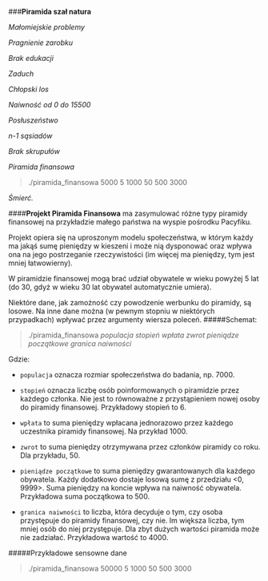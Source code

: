 ###**Piramida szał natura**

*Małomiejskie problemy*

*Pragnienie zarobku*

*Brak edukacji*

*Zaduch*

*Chłopski los*

*Naiwność od 0 do 15500*

*Posłuszeństwo*

*n-1 sąsiadów*

*Brak skrupułów*

*Piramida finansowa*

>./piramida_finansowa 5000 5 1000 50 500 3000

*Śmierć.*



####**Projekt Piramida Finansowa**
ma zasymulować różne typy piramidy finansowej na przykładzie małego państwa na wyspie pośrodku Pacyfiku.

Projekt opiera się na uproszonym modelu społeczeństwa, w którym każdy ma jakąś sumę pieniędzy w kieszeni i może nią dysponować oraz wpływa ona na jego postrzeganie rzeczywistości (im więcej ma pieniędzy, tym jest mniej łatwowierny).

W piramidzie finansowej mogą brać udział obywatele w wieku powyżej 5 lat (do 30, gdyż w wieku 30 lat obywatel automatycznie umiera).

Niektóre dane, jak zamożność czy powodzenie werbunku do piramidy, są losowe.
Na inne dane można (w pewnym stopniu w niektórych przypadkach) wpływać przez argumenty wiersza poleceń.
#####Schemat:

>./piramida_finansowa *populacja* *stopień* *wpłata* *zwrot* *pieniądze początkowe* *granica naiwności*

Gdzie:

- `populacja` oznacza rozmiar społeczeństwa do badania, np. 7000.

- `stopień` oznacza liczbę osób poinformowanych o piramidzie przez każdego członka. Nie jest to równoważne z przystąpieniem nowej osoby do piramidy finansowej. Przykładowy stopień to 6.

- `wpłata` to suma pieniędzy wpłacana jednorazowo przez każdego uczestnika piramidy finansowej. Na przykład 1000.

- `zwrot` to suma pieniędzy otrzymywana przez członków piramidy co roku. Dla przykładu, 50.

- `pieniądze początkowe` to suma pieniędzy gwarantowanych dla każdego obywatela. Każdy dodatkowo dostaje losową sumę z przedziału <0, 9999>. Suma pieniędzy na koncie wpływa na naiwność obywatela. Przykładowa suma początkowa to 500.

- `granica naiwności` to liczba, która decyduje o tym, czy osoba przystępuje do piramidy finansowej, czy nie. Im większa liczba, tym mniej osób do niej przystępuje. Dla zbyt dużych wartości piramida może nie zadziałać. Przykładowa wartość to 4000.

#####Przykładowe sensowne dane

>./piramida_finansowa 50000 5 1000 50 500 3000
